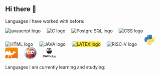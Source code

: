 ## Hi there 👋

Languages I have worked with before:
  
<div src="background.css">
  <img class=".img" src="https://cdn.jsdelivr.net/gh/devicons/devicon/icons/javascript/javascript-original.svg" height="40" alt="javascript logo"/>
  <img width="12" />
  <img class=".img" src="https://cdn.jsdelivr.net/gh/devicons/devicon@latest/icons/c/c-original.svg" height="40" alt="C logo" />  
  <img width="12" />
  <img class=".img" src="https://cdn.jsdelivr.net/gh/devicons/devicon@latest/icons/postgresql/postgresql-original-wordmark.svg" height="40" alt="Postgre SQL logo" />
  <img width="12" />
  <img class=".img" class=".img" src="https://cdn.jsdelivr.net/gh/devicons/devicon@latest/icons/css3/css3-original.svg" height = "40" alt="CSS logo"/>
  <img width="12" /> 
  <img class=".img" src="https://cdn.jsdelivr.net/gh/devicons/devicon@latest/icons/html5/html5-original-wordmark.svg" height="40" alt="HTML logo"/>
  <img width="12" />  
  <img class=".img" src="https://cdn.jsdelivr.net/gh/devicons/devicon@latest/icons/java/java-original-wordmark.svg" height="40" alt="JAVA logo"/>
  <img width="12" />   
  <img class=".img" src="https://cdn.jsdelivr.net/gh/devicons/devicon@latest/icons/latex/latex-original.svg" height="40" alt="LATEX logo" style="border-radius: 5px; background-color: #f7df1e"/>
  <img width="12" />
  <img class=".img" src="https://riscv.org/wp-content/uploads/2024/08/riscv-color.svg" height="40" alt="RISC-V logo"/>
  <img width="12" />
  <img class=".img" src="https://github.com/devicons/devicon/blob/v2.16.0/icons/python/python-original.svg" height="40" alt="Python logo"/>
  <img width="12" />
  <img class=".img" src="https://github.com/devicons/devicon/blob/v2.16.0/icons/ocaml/ocaml-original.svg" height="40" alt="OCaml logo" style="border-radius: 5px; background-color: #f7df1e"/>
  <img width="12" />
  <img class=".img" src="https://github.com/devicons/devicon/blob/v2.16.0/icons/prolog/prolog-original.svg" height="40" alt="Prolog logo"/>
  <img width="12" />
  <img class=".img" src="https://github.com/devicons/devicon/blob/v2.16.0/icons/prolog/prolog-plain-wordmark.svg" height="40" alt="SWI-prolog logo"/>
  <img width="12" />
</div>

<!--
 <span style="display: inline-block; background-color: #f7df1e; border-radius: 5px; padding: 5px;"
<div align="left">
  <img src="https://cdn.jsdelivr.net/gh/devicons/devicon/icons/javascript/javascript-original.svg" height="40" alt="javascript logo"/>
  <img width="12" />
  <img src="https://cdn.jsdelivr.net/gh/devicons/devicon@latest/icons/c/c-original.svg" height="40" alt="C logo" />  
  <img width="12" />
  <img src="https://cdn.jsdelivr.net/gh/devicons/devicon@latest/icons/postgresql/postgresql-original-wordmark.svg" height="40" alt="Postgre SQL logo" />
  <img width="12" />
  <img src="https://cdn.jsdelivr.net/gh/devicons/devicon@latest/icons/css3/css3-original.svg" height = "40" alt="CSS logo"/>
  <img width="12" /> 
  <img src="https://cdn.jsdelivr.net/gh/devicons/devicon@latest/icons/html5/html5-original-wordmark.svg" height="40" alt="HTML logo"/>
  <img width="12" />  
  <img src="https://cdn.jsdelivr.net/gh/devicons/devicon@latest/icons/java/java-original-wordmark.svg" height="40" alt="JAVA logo"/>
  <img width="12" />   
  <img src="https://cdn.jsdelivr.net/gh/devicons/devicon@latest/icons/latex/latex-original.svg" height="40" alt="LATEX logo" style="border-radius: 5px; background-color: #f7df1e"/>
  <img width="12" />
  <img src="https://riscv.org/wp-content/uploads/2024/08/riscv-color.svg" height="40" alt="RISC-V logo"/>
  <img width="12" />
  <img src="https://github.com/devicons/devicon/blob/v2.16.0/icons/python/python-original.svg" height="40" alt="Python logo"/>
  <img width="12" />
  <img src="https://github.com/devicons/devicon/blob/v2.16.0/icons/ocaml/ocaml-original.svg" height="40" alt="OCaml logo" style="border-radius: 5px; background-color: #f7df1e"/>
  <img width="12" />
  <img src="https://github.com/devicons/devicon/blob/v2.16.0/icons/prolog/prolog-original.svg" height="40" alt="Prolog logo"/>
  <img width="12" />
  <img src="https://github.com/devicons/devicon/blob/v2.16.0/icons/prolog/prolog-plain-wordmark.svg" height="40" alt="SWI-prolog logo"/>
  <img width="12" />
</div>
--->


Languages I am currently learning and studying:

<!--
**AfonsoVent/AfonsoVent** is a ✨ _special_ ✨ repository because its `README.md` (this file) appears on your GitHub profile.

Here are some ideas to get you started:

- 🔭 I’m currently working on ...
- 🌱 I’m currently learning ...
- 👯 I’m looking to collaborate on ...
- 🤔 I’m looking for help with ...
- 💬 Ask me about ...
- 📫 How to reach me: ...
- 😄 Pronouns: ...
- ⚡ Fun fact: ...
-->
